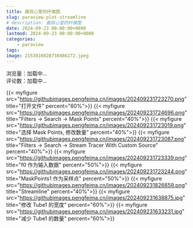 ```yaml
---
title: 画双心室的纤维图
slug: paraview-plot-streamline
# description: 画双心室的纤维图
date: 2024-09-23 00:00:00+0000
lastmod: 2024-09-23 00:00:00+0000
categories:
    - paraview
tags:
image: 2153816028738486272.jpeg
---
```

浏览量：<span id="ArtalkPV">加载中...</span><br>
评论数：<span id="ArtalkCount">加载中...</span>


{{< myfigure src="https://githubimages.pengfeima.cn/images/202409231723270.png" title="打开文件" percent="60%">}}
{{< myfigure src="https://githubimages.pengfeima.cn/images/202409231724696.png" title="Filters -> Search -> Mask Points" percent="40%">}}
{{< myfigure src="https://githubimages.pengfeima.cn/images/202409231723019.png" title="选择 Mask Points, 修改数量"  percent="40%">}}
{{< myfigure src="https://githubimages.pengfeima.cn/images/202409231723087.png" title="Filters -> Search -> Stream Tracer With Custom Source" percent="40%">}}
{{< myfigure src="https://githubimages.pengfeima.cn/images/202409231723339.png" title="f0 作为输入数据" percent="50%">}}
{{< myfigure src="https://githubimages.pengfeima.cn/images/202409231723244.png" title="MaskPoints1 作为采样点" percent="50%">}}
{{< myfigure src="https://githubimages.pengfeima.cn/images/202409231826659.png" title="Streamline" percent="40%">}}
{{< myfigure src="https://githubimages.pengfeima.cn/images/202409231638875.jpg" title="修改 Tube1 的宽度" percent="60%">}}
{{< myfigure src="https://githubimages.pengfeima.cn/images/202409231633231.jpg" title="减少 Tube1 的数量" percent="60%">}}
